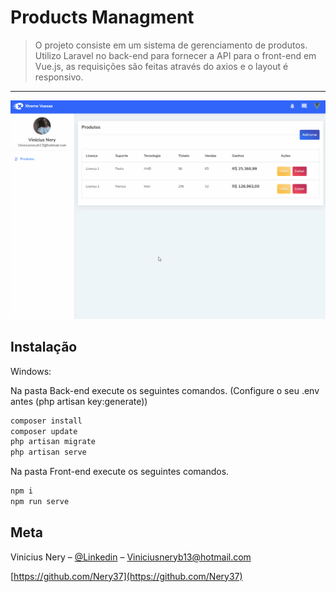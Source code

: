 # Products Managment

> O projeto consiste em um sistema de gerenciamento de produtos. Utilizo Laravel no back-end para fornecer a API para o front-end em Vue.js, as requisições são feitas através do axios e o layout é responsivo.
<hr>
<img src="amostragem.gif" />

## Instalação

Windows:

Na pasta Back-end execute os seguintes comandos. (Configure o seu .env antes (php artisan key:generate))
```sh
composer install
composer update
php artisan migrate
php artisan serve
```

Na pasta Front-end execute os seguintes comandos.
```sh
npm i
npm run serve
```

## Meta

Vinicius Nery – [@Linkedin](https://www.linkedin.com/in/marcos-nery-a3012/) – Viniciusneryb13@hotmail.com

[https://github.com/Nery37](https://github.com/Nery37)
